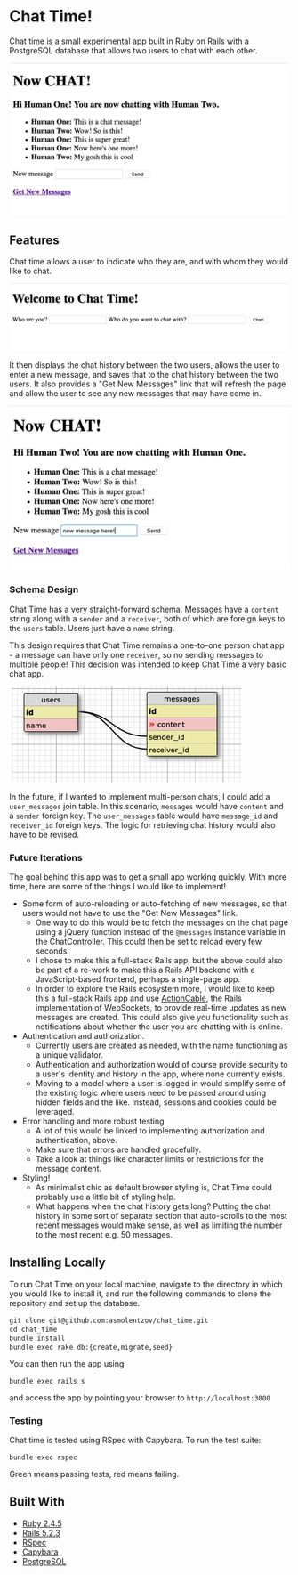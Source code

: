 # Chat Time!

Chat time is a small experimental app built in Ruby on Rails with a PostgreSQL database that allows two users to chat with each other. 

![Chat Time!](images/chat_time.png)

## Features
Chat time allows a user to indicate who they are, and with whom they would like to chat. 

![Chat Time Start Screen](images/chat_start.png)

It then displays the chat history between the two users, allows the user to enter a new message, and saves that to the chat history between the two users. It also provides a "Get New Messages" link that will refresh the page and allow the user to see any new messages that may have come in. 

![Send New Chat](images/chat_two.png)

### Schema Design
Chat Time has a very straight-forward schema. Messages have a `content` string along with a `sender` and a `receiver`, both of which are foreign keys to the `users` table. Users just have a `name` string. 

This design requires that Chat Time remains a one-to-one person chat app - a message can have only one `receiver`, so no sending messages to multiple people! This decision was intended to keep Chat Time a very basic chat app. 

![Schema](images/schema.png)

In the future, if I wanted to implement multi-person chats, I could add a `user_messages` join table. In this scenario, `messages` would have `content` and a `sender` foreign key. The `user_messages` table would have `message_id` and `receiver_id` foreign keys. The logic for retrieving chat history would also have to be revised.  


### Future Iterations
The goal behind this app was to get a small app working quickly. With more time, here are some of the things I would like to implement!
* Some form of auto-reloading or auto-fetching of new messages, so that users would not have to use the "Get New Messages" link. 
  * One way to do this would be to fetch the messages on the chat page using a jQuery function instead of the `@messages` instance variable in the ChatController. This could then be set to reload every few seconds.
  * I chose to make this a full-stack Rails app, but the above could also be part of a re-work to make this a Rails API backend with a JavaScript-based frontend, perhaps a single-page app. 
  * In order to explore the Rails ecosystem more, I would like to keep this a full-stack Rails app and use [ActionCable](https://guides.rubyonrails.org/action_cable_overview.html), the Rails implementation of WebSockets, to provide real-time updates as new messages are created. This could also give you functionality such as notifications about whether the user you are chatting with is online. 
* Authentication and authorization.
  * Currently users are created as needed, with the name functioning as a unique validator. 
  * Authentication and authorization would of course provide security to a user's identity and history in the app, where none currently exists.
  * Moving to a model where a user is logged in would simplify some of the existing logic where users need to be passed around using hidden fields and the like. Instead, sessions and cookies could be leveraged. 
* Error handling and more robust testing
  * A lot of this would be linked to implementing authorization and authentication, above. 
  * Make sure that errors are handled gracefully.
  * Take a look at things like character limits or restrictions for the message content. 
* Styling!
  * As minimalist chic as default browser styling is, Chat Time could probably use a little bit of styling help.
  * What happens when the chat history gets long? Putting the chat history in some sort of separate section that auto-scrolls to the most recent messages would make sense, as well as limiting the number to the most recent e.g. 50 messages. 


## Installing Locally
To run Chat Time on your local machine, navigate to the directory in which you would like to install it, and run the following commands to clone the repository and set up the database.
```
git clone git@github.com:asmolentzov/chat_time.git
cd chat_time
bundle install
bundle exec rake db:{create,migrate,seed}
```
You can then run the app using
```
bundle exec rails s
```
and access the app by pointing your browser to `http://localhost:3000`

### Testing
Chat time is tested using RSpec with Capybara. To run the test suite:
```
bundle exec rspec
```
Green means passing tests, red means failing.

## Built With
* [Ruby 2.4.5](https://ruby-doc.org/core-2.4.5/)
* [Rails 5.2.3](https://guides.rubyonrails.org/)
* [RSpec](http://rspec.info/)
* [Capybara](https://github.com/teamcapybara/capybara/blob/3.12_stable/README.md)
* [PostgreSQL](https://www.postgresql.org/)


